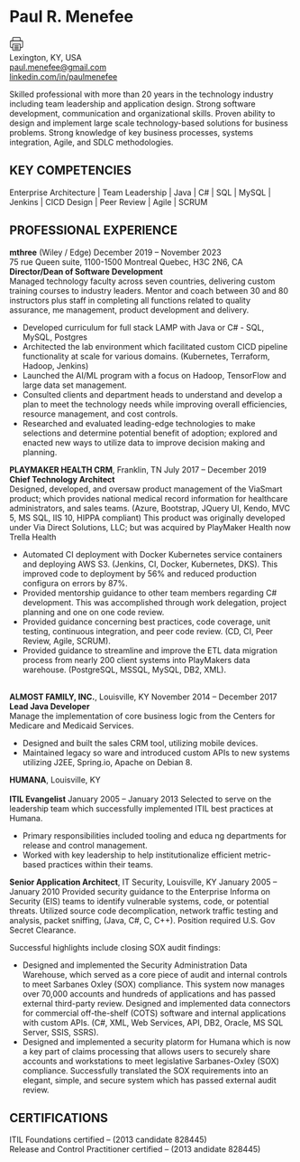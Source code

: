  
# Paul R. Menefee 
<a href="paul-menefee-resume.pdf" rel="print resume"><img src="print.png" alt="print" width="25"/></a>
<br />Lexington, KY, USA
<br />paul.menefee@gmail.com
<br />[linkedin.com/in/paulmenefee](http://www.linkedin.com/in/paulmenefee)
 
Skilled professional with more than 20 years in the technology industry including team leadership and application design. Strong software development, communication and organizational skills. Proven ability to design and implement large scale technology-based solutions for business problems. Strong knowledge of key business processes, systems integration, Agile, and SDLC methodologies. 

## KEY COMPETENCIES
Enterprise Architecture | Team Leadership | Java | C# | SQL | MySQL | Jenkins | CICD Design | Peer Review | Agile | SCRUM 
 
## PROFESSIONAL EXPERIENCE 
 
__mthree__	(Wiley / Edge) December 2019 – November 2023 
<br />75 rue Queen suite, 1100-1500 Montreal Quebec, H3C 2N6, CA
<br />__Director/Dean of Software Development__
<br />Managed technology faculty across seven countries, delivering custom training courses to industry leaders. Mentor and coach between 30 and 80 instructors plus staff in completing all functions related to quality assurance, me management, product development and delivery. 
* Developed curriculum for full stack LAMP with Java or C# - SQL, MySQL, Postgres
* Architected the lab environment which facilitated custom CICD pipeline functionality at scale for various domains. (Kubernetes, Terraform, Hadoop, Jenkins)  
* Launched the AI/ML program with a focus on Hadoop, TensorFlow and large data set management. 
* Consulted clients and department heads to understand and develop a plan to meet the technology needs while improving overall efficiencies, resource management, and cost controls. 
* Researched and evaluated leading-edge technologies to make selections and determine potential benefit of adoption; explored and enacted new ways to utilize data to improve decision making and planning. 

__PLAYMAKER HEALTH CRM__, Franklin, TN 	July 2017 – December 2019 
<br />__Chief Technology Architect__
<br />Designed, developed, and oversaw product management of the ViaSmart product; which provides national medical record information for healthcare administrators, and sales teams. (Azure, Bootstrap, JQuery UI, Kendo, MVC 5, MS SQL, IIS 10, HIPPA compliant) This product was originally developed under Via Direct Solutions, LLC; but was acquired by PlayMaker Health now Trella Health 
* Automated CI deployment with Docker Kubernetes service containers and deploying AWS S3. (Jenkins, CI, Docker, Kubernetes, DKS). This improved code to deployment by 56% and reduced production configura on errors by 87%. 
* Provided mentorship guidance to other team members regarding C# development. This was accomplished through work delegation, project planning and one on one code review. 
* Provided guidance concerning best practices, code coverage, unit testing, continuous integration, and peer code review. (CD, CI, Peer Review, Agile, SCRUM). 
* Provided guidance to streamline and improve the ETL data migration process from nearly 200 client systems into PlayMakers data warehouse. (PostgreSQL, MSSQL, MySQL, DB2, XML). 


<br />__ALMOST FAMILY, INC.__, Louisville, KY 	November 2014 – December 2017 
<br />__Lead Java Developer__
<br />Manage the implementation of core business logic from the Centers for Medicare and Medicaid Services.
* Designed and built the sales CRM tool, utilizing mobile devices. 
* Maintained legacy so ware and introduced custom APIs to new systems utilizing J2EE, Spring.io, Apache on Debian 8. 

__HUMANA__, Louisville, KY 	 
<br />__ITIL Evangelist__									January 2005 – January 2013 
Selected to serve on the leadership team which successfully implemented ITIL best practices at Humana. 
* Primary responsibilities included tooling and educa ng departments for release and control management. 
* Worked with key leadership to help institutionalize efficient metric-based practices within their teams. 
 
__Senior Application Architect__, IT Security, Louisville, KY 	January 2005 – January 2010 
Provided security guidance to the Enterprise Informa on Security (EIS) teams to identify vulnerable systems, code, or potential threats. Utilized source code decomplication, network traffic testing and analysis, packet sniffing, (Java, C#, C, C++). Position required U.S. Gov Secret Clearance.
 
Successful highlights include closing SOX audit findings: 
* Designed and implemented the Security Administration Data Warehouse, which served as a core piece of audit and internal controls to meet Sarbanes Oxley (SOX) compliance. This system now manages over 70,000 accounts and hundreds of applications and has passed external third-party review. Designed and implemented data connectors for commercial off-the-shelf (COTS) software and internal applications with custom APIs. (C#, XML, Web Services, API, DB2, Oracle, MS SQL Server, SSIS, SSRS). 
* Designed and implemented a security platorm for Humana which is now a key part of claims processing that allows users to securely share accounts and workstations to meet legislative Sarbanes-Oxley (SOX) compliance. Successfully translated the SOX requirements into an elegant, simple, and secure system which has passed external audit review. 
 
## CERTIFICATIONS 
ITIL Foundations certified – (2013 candidate 828445)
<br />Release and Control Practitioner certified – (2013 andidate 828445)
